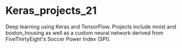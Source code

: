 # Keras_projects_21
Deep learning using Keras and TensorFlow. Projects include mnist and boston_housing as well as a custom neural network derived from FiveThirtyEight's Soccer Power Index (SPI).
